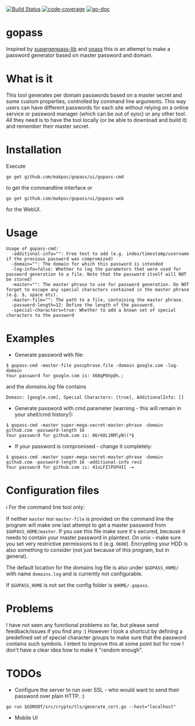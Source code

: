 [![Build Status](https://travis-ci.org/Makpoc/gopass.svg?branch=master)](https://travis-ci.org/Makpoc/gopass) [![code-coverage](http://gocover.io/_badge/github.com/Makpoc/gopass/generator)](http://gocover.io/github.com/Makpoc/gopass/generator) [![go-doc](https://godoc.org/github.com/Makpoc/gopass/generator?status.svg)](https://godoc.org/github.com/Makpoc/gopass/generator)
# gopass

Inspired by [supergenpass-lib](https://github.com/chriszarate/supergenpass-lib) and [vpass](https://github.com/vladstudio/vpass2) this is an attempt to make a password generator based on master password and domain.

# What is it

This tool generates per domain passwords based on a master secret and some custom properties, controlled by command line arguments. This way users can have different passwords for each site without relying on a online service or password manager (which can be out of sync) or any other tool. All they need is to have the tool locally (or be able to download and build it) and remember their master secret.

# Installation

Execute 
```
go get github.com/makpoc/gopass/ui/gopass-cmd
``` 
to get the commandline interface or 
```
go get github.com/makpoc/gopass/ui/gopass-web
```
for the WebUI.

# Usage
```
Usage of gopass-cmd:
  -additional-info="": Free text to add (e.g. index/timestamp/username if the previous password was compromized)
  -domain="": The domain for which this password is intended
  -log-info=false: Whether to log the parameters that were used for password generation to a file. Note that the password itself will NOT be stored!
  -master="": The master phrase to use for password generation. Do NOT forget to escape any special characters contained in the master phrase (e.g. $, space etc).
  -master-file="": The path to a file, containing the master phrase.
  -password-length=12: Define the length of the password.
  -special-characters=true: Whether to add a known set of special characters to the password
```

# Examples

* Generate password with file:
```
$ gopass-cmd -master-file passphrase.file -domain google.com -log-domain
Your password for google.com is: X68qP6hp@%.;
```
and the _domains.log_ file contains
```
Domain: [google.com], Special Characters: [true], AdditionalInfo: []
```

* Generate password with cmd parameter (warning - this will remain in your shell/cmd history!):
```
$ gopass-cmd -master super-mega-secret-master-phrase -domain github.com -password-length 16
Your password for github.com is: 06r68L1RMlyN)(*$
```
* If your password is compromised - change it completely:
```
$ gopass-cmd -master super-mega-secret-master-phrase -domain github.com -password-length 16 -additional-info rev2
Your password for github.com is: 41sLFIlPOFHI[ -=
```

# Configuration files

:information_source: For the command line tool only:

If neither ```master``` nor ```master-file``` is provided on the command line the program will make one last attempt to get a master password from ```$GOPASS_HOME/master```. If you use this file make sure it's secured, because it needs to contain your master password in plaintext. On unix - make sure you set very restrictive permissions to it (e.g. ```0600```). Encrypting your HDD is also something to consider (not just because of this program, but in general).

The default location for the domains log file is also under ```$GOPASS_HOME/``` with name ```domains.log``` and is currently not configurable.

If ```$GOPASS_HOME``` is not set the config folder is ```$HOME/.gopass```.

# Problems

I have not seen any functional problems so far, but please send feedback/issues if you find any :)
However I took a shortcut by defining a predefined set of special character groups to make sure that the password contains such symbols. I intent to improve this at some point but for now I don't have a clear idea how to make it "random enough".


# TODOs

* Configure the server to run over SSL - who would want to send their password over plain HTTP. :)
```
go run $GOROOT/src/crypto/tls/generate_cert.go --host="localhost"
```
* Mobile UI
